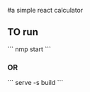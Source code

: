 #a simple react calculator

<h2> TO run </h2>
```
 nmp start
```
<h3>OR</h3>
 ```
 serve -s build
 ```
